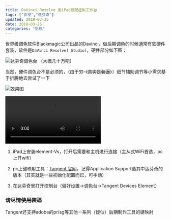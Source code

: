 ```yaml
---
title: DaVinci Resolve 用iPad低配虚拟工作台
tags: ["影視","達芬奇"]
updated: 2018-03-25
date: 2018-03-25
categories: "影視"
---
```


世界级调色软件Blackmagic公司出品的Davinci，做后期调色的时候通常有软硬件套装，软件是``DaVinci Resolve[ Studio]``，硬件部分如下图：

![达芬奇调色台](https://images.blackmagicdesign.com/images/products/davinciresolve/landing/control-panels-md.jpg)
（大概几十万吧）


当然，硬件调色台不是必须的，（由于穷~~（其实是装逼）~~）细节辅助调节等小需求基于折腾地去尝试了一下

![效果图](/asset/images/技术/davinci/dvc.jpg)

<video src="/asset/images/技术/davinci/dvc.mp4" controls="controls">
您的浏览器不支持 video 标签。
</video>

1. iPad上安装element-Vs，打开后需要和主机进行连接（主从式WiFi首选，pc上开wifi）

2. pc上键映射工具：[Tangent 官网](http://www.tangentwave.co.uk/)，记得Application Support选其中达芬奇的版本（其实就是一些初始化配置而已，可手动）

3. 在达芬奇里打开控制台（偏好设置->调色台->Tangent Devices Element）

### 请尽情~~使用~~装逼

Tangent还支持adobe的pr/sg等其他一系列（疑似）后期制作工具的键映射
